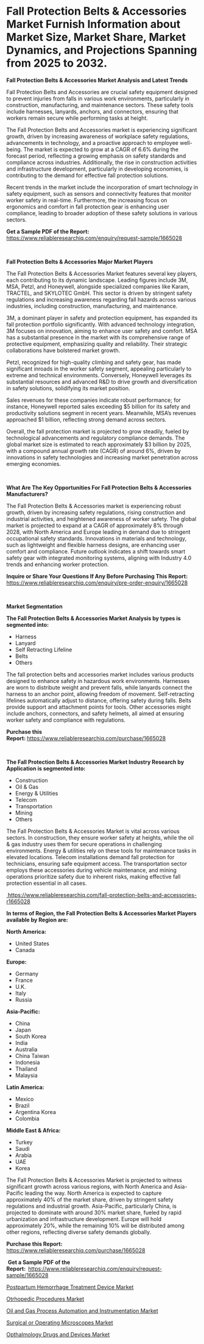 <p><h1>Fall Protection Belts & Accessories Market Furnish Information about Market Size, Market Share, Market Dynamics, and Projections Spanning from 2025 to 2032.</h1></p><p><strong>Fall Protection Belts & Accessories Market Analysis and Latest Trends</strong></p>
<p><p>Fall Protection Belts and Accessories are crucial safety equipment designed to prevent injuries from falls in various work environments, particularly in construction, manufacturing, and maintenance sectors. These safety tools include harnesses, lanyards, anchors, and connectors, ensuring that workers remain secure while performing tasks at height. </p><p>The Fall Protection Belts and Accessories market is experiencing significant growth, driven by increasing awareness of workplace safety regulations, advancements in technology, and a proactive approach to employee well-being. The market is expected to grow at a CAGR of 6.6% during the forecast period, reflecting a growing emphasis on safety standards and compliance across industries. Additionally, the rise in construction activities and infrastructure development, particularly in developing economies, is contributing to the demand for effective fall protection solutions. </p><p>Recent trends in the market include the incorporation of smart technology in safety equipment, such as sensors and connectivity features that monitor worker safety in real-time. Furthermore, the increasing focus on ergonomics and comfort in fall protection gear is enhancing user compliance, leading to broader adoption of these safety solutions in various sectors.</p></p>
<p><strong>Get a Sample PDF of the Report:&nbsp;</strong> <a href="https://www.reliableresearchiq.com/enquiry/request-sample/1665028?utm_campaign=1082&utm_medium=2&utm_source=Github&utm_content=ia&utm_term=08032025&utm_id=fall-protection-belts-accessories">https://www.reliableresearchiq.com/enquiry/request-sample/1665028</a></p>
<p>&nbsp;</p>
<p><strong>Fall Protection Belts & Accessories Major Market Players</strong></p>
<p><p>The Fall Protection Belts & Accessories Market features several key players, each contributing to its dynamic landscape. Leading figures include 3M, MSA, Petzl, and Honeywell, alongside specialized companies like Karam, TRACTEL, and SKYLOTEC GmbH. This sector is driven by stringent safety regulations and increasing awareness regarding fall hazards across various industries, including construction, manufacturing, and maintenance.</p><p>3M, a dominant player in safety and protection equipment, has expanded its fall protection portfolio significantly. With advanced technology integration, 3M focuses on innovation, aiming to enhance user safety and comfort. MSA has a substantial presence in the market with its comprehensive range of protective equipment, emphasizing quality and reliability. Their strategic collaborations have bolstered market growth.</p><p>Petzl, recognized for high-quality climbing and safety gear, has made significant inroads in the worker safety segment, appealing particularly to extreme and technical environments. Conversely, Honeywell leverages its substantial resources and advanced R&D to drive growth and diversification in safety solutions, solidifying its market position.</p><p>Sales revenues for these companies indicate robust performance; for instance, Honeywell reported sales exceeding $5 billion for its safety and productivity solutions segment in recent years. Meanwhile, MSA’s revenues approached $1 billion, reflecting strong demand across sectors.</p><p>Overall, the fall protection market is projected to grow steadily, fueled by technological advancements and regulatory compliance demands. The global market size is estimated to reach approximately $3 billion by 2025, with a compound annual growth rate (CAGR) of around 6%, driven by innovations in safety technologies and increasing market penetration across emerging economies.</p></p>
<p>&nbsp;</p>
<p><strong>What Are The Key Opportunities For Fall Protection Belts & Accessories Manufacturers?</strong></p>
<p><p>The Fall Protection Belts & Accessories market is experiencing robust growth, driven by increasing safety regulations, rising construction and industrial activities, and heightened awareness of worker safety. The global market is projected to expand at a CAGR of approximately 8% through 2028, with North America and Europe leading in demand due to stringent occupational safety standards. Innovations in materials and technology, such as lightweight and flexible harness designs, are enhancing user comfort and compliance. Future outlook indicates a shift towards smart safety gear with integrated monitoring systems, aligning with Industry 4.0 trends and enhancing worker protection.</p></p>
<p><strong>Inquire or Share Your Questions If Any Before Purchasing This Report:</strong> <a href="https://www.reliableresearchiq.com/enquiry/pre-order-enquiry/1665028?utm_campaign=1082&utm_medium=2&utm_source=Github&utm_content=ia&utm_term=08032025&utm_id=fall-protection-belts-accessories">https://www.reliableresearchiq.com/enquiry/pre-order-enquiry/1665028</a></p>
<p>&nbsp;</p>
<p><strong>Market Segmentation</strong></p>
<p><strong>The Fall Protection Belts & Accessories Market Analysis by types is segmented into:</strong></p>
<p><ul><li>Harness</li><li>Lanyard</li><li>Self Retracting Lifeline</li><li>Belts</li><li>Others</li></ul></p>
<p><p>The fall protection belts and accessories market includes various products designed to enhance safety in hazardous work environments. Harnesses are worn to distribute weight and prevent falls, while lanyards connect the harness to an anchor point, allowing freedom of movement. Self-retracting lifelines automatically adjust to distance, offering safety during falls. Belts provide support and attachment points for tools. Other accessories might include anchors, connectors, and safety helmets, all aimed at ensuring worker safety and compliance with regulations.</p></p>
<p><strong>Purchase this Report:&nbsp;</strong><a href="https://www.reliableresearchiq.com/purchase/1665028?utm_campaign=1082&utm_medium=2&utm_source=Github&utm_content=ia&utm_term=08032025&utm_id=fall-protection-belts-accessories">https://www.reliableresearchiq.com/purchase/1665028</a></p>
<p>&nbsp;</p>
<p><strong>The Fall Protection Belts & Accessories Market Industry Research by Application is segmented into:</strong></p>
<p><ul><li>Construction</li><li>Oil & Gas</li><li>Energy & Utilities</li><li>Telecom</li><li>Transportation</li><li>Mining</li><li>Others</li></ul></p>
<p><p>The Fall Protection Belts & Accessories Market is vital across various sectors. In construction, they ensure worker safety at heights, while the oil & gas industry uses them for secure operations in challenging environments. Energy & utilities rely on these tools for maintenance tasks in elevated locations. Telecom installations demand fall protection for technicians, ensuring safe equipment access. The transportation sector employs these accessories during vehicle maintenance, and mining operations prioritize safety due to inherent risks, making effective fall protection essential in all cases.</p></p>
<p><a href="https://www.reliableresearchiq.com/fall-protection-belts-and-accessories-r1665028?utm_campaign=1082&utm_medium=2&utm_source=Github&utm_content=ia&utm_term=08032025&utm_id=fall-protection-belts-accessories">&nbsp;https://www.reliableresearchiq.com/fall-protection-belts-and-accessories-r1665028</a></p>
<p><strong>In terms of Region, the Fall Protection Belts & Accessories Market Players available by Region are:</strong></p>
<p>
    <p> <strong> North America: </strong>
        <ul>
            <li>United States</li>
            <li>Canada</li>
        </ul>
        </p> 
    <p> <strong> Europe: </strong>
        <ul>
            <li>Germany</li>
            <li>France</li>
            <li>U.K.</li>
            <li>Italy</li>
            <li>Russia</li>
        </ul>
        </p> 
    <p> <strong> Asia-Pacific: </strong>
        <ul>
            <li>China</li>
            <li>Japan</li>
            <li>South Korea</li>
            <li>India</li>
            <li>Australia</li>
            <li>China Taiwan</li>
            <li>Indonesia</li>
            <li>Thailand</li>
            <li>Malaysia</li>
        </ul>
        </p> 
    <p> <strong> Latin America: </strong>
        <ul>
            <li>Mexico</li>
            <li>Brazil</li>
            <li>Argentina Korea</li>
            <li>Colombia</li>
        </ul>
        </p> 
    <p> <strong> Middle East & Africa: </strong>
        <ul>
            <li>Turkey</li>
            <li>Saudi</li>
            <li>Arabia</li>
            <li>UAE</li>
            <li>Korea</li>
        </ul>
    </p>
    </p>
<p><p>The Fall Protection Belts & Accessories Market is projected to witness significant growth across various regions, with North America and Asia-Pacific leading the way. North America is expected to capture approximately 40% of the market share, driven by stringent safety regulations and industrial growth. Asia-Pacific, particularly China, is projected to dominate with around 30% market share, fueled by rapid urbanization and infrastructure development. Europe will hold approximately 20%, while the remaining 10% will be distributed among other regions, reflecting diverse safety demands globally.</p></p>
<p><strong>Purchase this Report: </strong><a href="https://www.reliableresearchiq.com/purchase/1665028?utm_campaign=1082&utm_medium=2&utm_source=Github&utm_content=ia&utm_term=08032025&utm_id=fall-protection-belts-accessories">https://www.reliableresearchiq.com/purchase/1665028</a></p>
<p>&nbsp;<strong>Get a Sample PDF of the Report:&nbsp;&nbsp;</strong><a href="https://www.reliableresearchiq.com/enquiry/request-sample/1665028?utm_campaign=1082&utm_medium=2&utm_source=Github&utm_content=ia&utm_term=08032025&utm_id=fall-protection-belts-accessories">https://www.reliableresearchiq.com/enquiry/request-sample/1665028</a></p>
<p><strong></strong></p>
<p><p><a href="https://github.com/owaysusing/Market-Research-Report-List-1/blob/main/postpartum-hemorrhage-treatment-device-market.md?utm_campaign=1082&utm_medium=2&utm_source=Github&utm_content=ia&utm_term=08032025&utm_id=fall-protection-belts-accessories">Postpartum Hemorrhage Treatment Device Market</a></p><p><a href="https://github.com/aijazdeitzbq/Market-Research-Report-List-1/blob/main/otrhopedic-procedures-market.md?utm_campaign=1082&utm_medium=2&utm_source=Github&utm_content=ia&utm_term=08032025&utm_id=fall-protection-belts-accessories">Otrhopedic Procedures Market</a></p><p><a href="https://github.com/skoppmerlib9/Market-Research-Report-List-1/blob/main/oil-and-gas-process-automation-and-instrumentation-market.md?utm_campaign=1082&utm_medium=2&utm_source=Github&utm_content=ia&utm_term=08032025&utm_id=fall-protection-belts-accessories">Oil and Gas Process Automation and Instrumentation Market</a></p><p><a href="https://github.com/mgapeak/Market-Research-Report-List-1/blob/main/surgical-or-operating-microscopes-market.md?utm_campaign=1082&utm_medium=2&utm_source=Github&utm_content=ia&utm_term=08032025&utm_id=fall-protection-belts-accessories">Surgical or Operating Microscopes Market</a></p><p><a href="https://github.com/gambokaiohjr/Market-Research-Report-List-1/blob/main/opthalmology-drugs-and-devices-market.md?utm_campaign=1082&utm_medium=2&utm_source=Github&utm_content=ia&utm_term=08032025&utm_id=fall-protection-belts-accessories">Opthalmology Drugs and Devices Market</a></p></p>